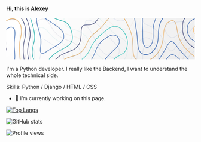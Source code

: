 #### Hi, this is Alexey
![Hi, this is Alexey](https://github.com/arowent/arowent/blob/main/assets/14092_cut-photo.ru.png)

I'm a Python developer. I really like the Backend, I want to understand the whole technical side.

Skills: Python / Django / HTML / CSS

- 🔭 I’m currently working on this page.   

[![Top Langs](https://github-readme-stats.vercel.app/api/top-langs/?username=arowent)](https://github.com/anuraghazra/github-readme-stats)

![GitHub stats](https://github-readme-stats.vercel.app/api?username=arowent&show_icons=true)  

![Profile views](https://gpvc.arturio.dev/arowent)  
